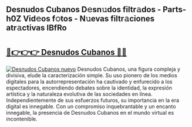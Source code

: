 ## Desnudos Cubanos D𝚎sn𝚞dos filtr𝚊dos - Parts-h0Z Vid𝚎os f𝚘tos - N𝚞evas filtr𝚊ciones atr𝚊ctivas IBfRo

# <h2><a href="http://mb8fin.tromn.icu/?c=Desnudos+Cubanos">🔗👉👉👉 Desnudos Cubanos 🔗🔗</a></h2>

[![Desnudos Cubanos nuevo](https://i.imgur.com/pEAQMta.gif)](http://mb8fin.tromn.icu/?c=Desnudos+Cubanos)
Desnudos Cubanos, una figura compleja y divisiva, elude la caracterización simple. Su uso pionero de los medios digitales para la autorrepresentación ha cautivado y enfurecido a los espectadores, encendiendo debates sobre la identidad, la expresión artística y la naturaleza evolutiva de las sociedades en línea. Independientemente de sus esfuerzos futuros, su importancia en la era digital es innegable. Con un compromiso inquebrantable y un encanto innegable, la presencia de Desnudos Cubanos en el mundo virtual es incontenible.
